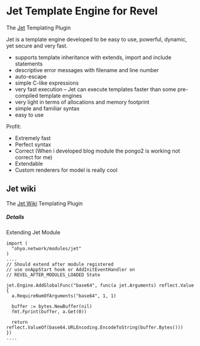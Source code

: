 # Jet Template Engine for Revel
 The [Jet](https://github.com/CloudyKit/jet) Templating Plugin

 Jet is a template engine developed to be easy to use, powerful, dynamic, yet secure and very fast.

 - supports template inheritance with extends, import and include statements
 - descriptive error messages with filename and line number
 - auto-escape
 - simple C-like expressions
 - very fast execution – Jet can execute templates faster than some pre-compiled template engines
 - very light in terms of allocations and memory footprint
 - simple and familiar syntax
 - easy to use

 Profit: 
 - Extremely fast
 - Perfect syntax
 - Correct (When i developed blog module the pongo2 is working not correct for me)
 - Extendable
 - Custom renderers for model is really cool

## Jet wiki
 The [Jet Wiki](https://github.com/CloudyKit/jet/wiki) Templating Plugin

##### Details
Extending Jet Module
```
import (
  "ohyo.network/modules/jet"
)
....
// Should extend after module registered
// use onAppStart hook or AddInitEventHandler on 
// REVEL_AFTER_MODULES_LOADED State

jet.Engine.AddGlobalFunc("base64", func(a jet.Arguments) reflect.Value {
  a.RequireNumOfArguments("base64", 1, 1)

  buffer := bytes.NewBuffer(nil)
  fmt.Fprint(buffer, a.Get(0))

  return reflect.ValueOf(base64.URLEncoding.EncodeToString(buffer.Bytes()))
})
....

```